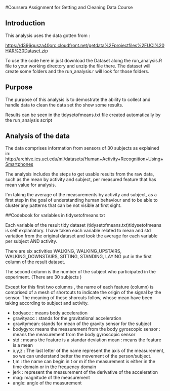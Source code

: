 #Coursera Assignment for Getting and Cleaning Data Course

## Introduction

This analysis uses the data gotten from : 

https://d396qusza40orc.cloudfront.net/getdata%2Fprojectfiles%2FUCI%20HAR%20Dataset.zip 

To use the code here in just download the Dataset along the run_analysis.R file to your working directory and unzip the file there. The dataset will create some folders and the run_analysis.r will look for those folders. 

## Purpose

The purpose of this analysis is to demostrate the ability to collect and handle data to clean the data set tho show some results. 

Results can be seen in the tidysetofmeans.txt file created automatically by the run_analysis script

## Analysis of the data
The data comprises information from sensors of 30 subjects as explained in:
 http://archive.ics.uci.edu/ml/datasets/Human+Activity+Recognition+Using+Smartphones

The analysis includes the steps to get usable results from the raw data, such as the mean by activity and subject, per measured feature that has mean value for analysis. 

I'm taking the average of the measurements by activity and subject, as a first step in the goal of understanding human behaviour and to be able to cluster any patterns that can be not visible at first sight. 


##Codebook for variables in tidysetofmeans.txt

Each variable of the result tidy dataset (tidysetofmeans.txt)tidysetofmeans is self explanatory. I have taken each variable related to mean and std variation from the original dataset and took the average for each  variable per subject AND activity.

There are six activities WALKING, WALKING_UPSTAIRS, WALKING_DOWNSTAIRS, SITTING, STANDING, LAYING put in the first column of the result dataset. 

The second column is the number of the subject who participated in the experiment. (There are 30 subjects )

Except for this first two columns , the name of each feature (column) is comprised of a mesh of shortcuts to indicate the origin of the signal by the sensor. The meaning of these shorcuts follow, whose mean have been taking according to subject and activity. 

* bodyacc : means body acceleration 
* gravityacc : stands for the gravitational acceleration 
* gravitymean: stands for mean of the gravity sensor for the subject
* bodygyro: means the measurement from the body gyroscopic sensor 
: means the measurement from the body gyroscopic sensor 
* std : means the feature is a standar deviation
mean : means the feature is a mean
* x,y,z : The last letter of the name represent the axis of the measurement, so we can understand better the movement of the person/subject. 
* t,m : the name can begin in t or m if the measurement is either in the time domain or in the frequency domain 
* jerk : represent the measurement of the derivative of the acceleration
* mag: magnitude of the measurement
* angle: angle of the measurement

